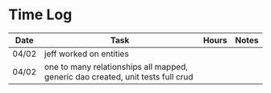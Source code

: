 # Time Log

| Date | Task | Hours | Notes|
|------|------|-------|------|
|04/02|jeff worked on entities|||
|04/02|one to many relationships all mapped, generic dao created, unit tests full crud|||
